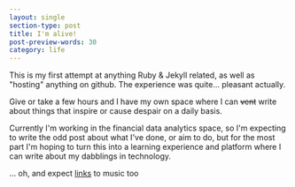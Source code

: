 ```yaml
---
layout: single
section-type: post
title: I'm alive!
post-preview-words: 30
category: life
---
```


This is my first attempt at anything Ruby & Jekyll related, as well as "hosting" anything on github. The experience was quite... pleasant actually.

Give or take a few hours and I have my own space where I can ~~vent~~ write about things that inspire or cause despair on a daily basis.

Currently I'm working in the financial data analytics space, so I'm expecting to write the odd post about what I've done, or aim to do, but for the most part I'm hoping to turn this into a learning experience and platform where I can write about my dabblings in technology. 

... oh, and expect <a href="http://anemptycity.bandcamp.com/track/ukufa" target="\_blank">links</a> to music too